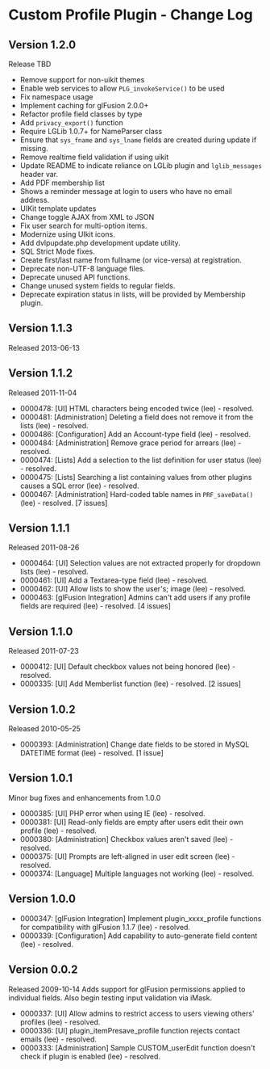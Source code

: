 # Custom Profile Plugin - Change Log

## Version 1.2.0
Release TBD
- Remove support for non-uikit themes
- Enable web services to allow `PLG_invokeService()` to be used
- Fix namespace usage
- Implement caching for glFusion 2.0.0+
- Refactor profile field classes by type
- Add `privacy_export()` function
- Require LGLib 1.0.7+ for NameParser class
- Ensure that `sys_fname` and `sys_lname` fields are created during update if missing.
- Remove realtime field validation if using uikit
- Update README to indicate reliance on LGLib plugin and `lglib_messages` header var.
- Add PDF membership list
- Shows a reminder message at login to users who have no email address.
- UIKit template updates
- Change toggle AJAX from XML to JSON
- Fix user search for multi-option items.
- Modernize using UIkit icons.
- Add dvlpupdate.php development update utility.
- SQL Strict Mode fixes.
- Create first/last name from fullname (or vice-versa) at registration.
- Deprecate non-UTF-8 language files.
- Deprecate unused API functions.
- Change unused system fields to regular fields.
- Deprecate expiration status in lists, will be provided by Membership plugin.

## Version 1.1.3
Released 2013-06-13

## Version 1.1.2
Released 2011-11-04
- 0000478: [UI] HTML characters being encoded twice (lee) - resolved.
- 0000481: [Administration] Deleting a field does not remove it from the lists (lee) - resolved.
- 0000486: [Configuration] Add an Account-type field (lee) - resolved.
- 0000484: [Administration] Remove grace period for arrears (lee) - resolved.
- 0000474: [Lists] Add a selection to the list definition for user status (lee) - resolved.
- 0000475: [Lists] Searching a list containing values from other plugins causes a SQL error (lee) - resolved.
- 0000467: [Administration] Hard-coded table names in `PRF_saveData()` (lee) - resolved.
[7 issues]

## Version 1.1.1
Released 2011-08-26
- 0000464: [UI] Selection values are not extracted properly for dropdown lists (lee) - resolved.
- 0000461: [UI] Add a Textarea-type field (lee) - resolved.
- 0000462: [UI] Allow lists to show the user's; image (lee) - resolved.
- 0000463: [glFusion Integration] Admins can't add users if any profile fields are required (lee) - resolved.
[4 issues]

## Version 1.1.0
Released 2011-07-23
- 0000412: [UI] Default checkbox values not being honored (lee) - resolved.
- 0000335: [UI] Add Memberlist function (lee) - resolved.
[2 issues]

## Version 1.0.2
Released 2010-05-25
- 0000393: [Administration] Change date fields to be stored in MySQL DATETIME format (lee) - resolved.
[1 issue]

## Version 1.0.1
Minor bug fixes and enhancements from 1.0.0
- 0000385: [UI] PHP error when using IE (lee) - resolved.
- 0000381: [UI] Read-only fields are empty after users edit their own profile (lee) - resolved.
- 0000380: [Administration] Checkbox values aren't saved (lee) - resolved.
- 0000375: [UI] Prompts are left-aligned in user edit screen (lee) - resolved.
- 0000374: [Language] Multiple languages not working (lee) - resolved.

## Version 1.0.0
- 0000347: [glFusion Integration] Implement plugin_xxxx_profile functions for compatibility with glFusion 1.1.7 (lee) - resolved.
- 0000339: [Configuration] Add capability to auto-generate field content (lee) - resolved.

## Version  0.0.2
Released 2009-10-14
Adds support for glFusion permissions applied to individual fields. Also begin testing input validation via iMask.
- 0000337: [UI] Allow admins to restrict access to users viewing others' profiles (lee) - resolved.
- 0000336: [UI] plugin_itemPresave_profile function rejects contact emails (lee) - resolved.
- 0000333: [Administration] Sample CUSTOM_userEdit function doesn't check if plugin is enabled (lee) - resolved.
